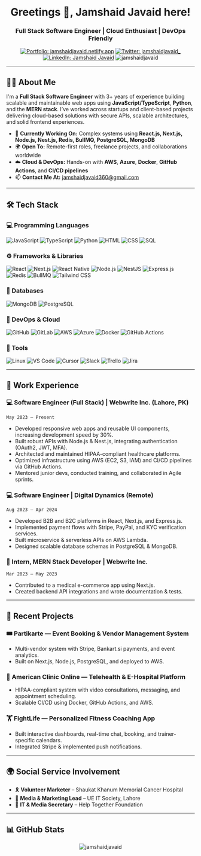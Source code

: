 <h1 align="center">Greetings 👋, Jamshaid Javaid here!</h1>
<h3 align="center">Full Stack Software Engineer | Cloud Enthusiast | DevOps Friendly</h3>

<p align="center">
  <a href="https://jamshaidjavaid.netlify.app/" target="_blank"><img src="https://img.shields.io/badge/Website-Visit%20My%20Portfolio-blue?style=for-the-badge&logo=internet-explorer" alt="Portfolio: jamshaidjavaid.netlify.app" /></a>
  <a href="https://twitter.com/jamshaidjavaid_" target="_blank"><img src="https://img.shields.io/twitter/follow/jamshaidjavaid_?logo=twitter&style=for-the-badge" alt="Twitter: jamshaidjavaid_" /></a>
  <a href="https://linkedin.com/in/jamshaid-javaid" target="_blank"><img src="https://img.shields.io/badge/LinkedIn-Profile-blue?style=for-the-badge&logo=linkedin" alt="LinkedIn: Jamshaid Javaid" /></a>
  <img src="https://komarev.com/ghpvc/?username=jamshaidjavaid&label=Profile%20views&color=0e75b6&style=for-the-badge" alt="jamshaidjavaid" />
</p>

---

## 🧑‍💻 About Me

I'm a **Full Stack Software Engineer** with 3+ years of experience building scalable and maintainable web apps using **JavaScript/TypeScript**, **Python**, and the **MERN stack**. I’ve worked across startups and client-based projects delivering cloud-based solutions with secure APIs, scalable architectures, and solid frontend experiences.

- 🔭 **Currently Working On:** Complex systems using **React.js, Next.js, Node.js, Nest.js, Redis, BullMQ, PostgreSQL, MongoDB**
- 🌍 **Open To:** Remote-first roles, freelance projects, and collaborations worldwide
- ☁️ **Cloud & DevOps:** Hands-on with **AWS**, **Azure**, **Docker**, **GitHub Actions**, and **CI/CD pipelines**
- 📫 **Contact Me At:** [jamshaidjavaid360@gmail.com](mailto:jamshaidjavaid360@gmail.com)

---

## 🛠️ Tech Stack

### 💻 Programming Languages
![JavaScript](https://img.shields.io/badge/JavaScript-F7DF1E?style=for-the-badge&logo=javascript&logoColor=black)
![TypeScript](https://img.shields.io/badge/TypeScript-007ACC?style=for-the-badge&logo=typescript&logoColor=white)
![Python](https://img.shields.io/badge/Python-3776AB?style=for-the-badge&logo=python&logoColor=white)
![HTML](https://img.shields.io/badge/HTML5-E34F26?style=for-the-badge&logo=html5&logoColor=white)
![CSS](https://img.shields.io/badge/CSS3-1572B6?style=for-the-badge&logo=css3&logoColor=white)
![SQL](https://img.shields.io/badge/SQL-4479A1?style=for-the-badge&logo=postgresql&logoColor=white)

### ⚙️ Frameworks & Libraries
![React](https://img.shields.io/badge/React-61DAFB?style=for-the-badge&logo=react&logoColor=black)
![Next.js](https://img.shields.io/badge/Next.js-000000?style=for-the-badge&logo=nextdotjs&logoColor=white)
![React Native](https://img.shields.io/badge/React_Native-20232A?style=for-the-badge&logo=react&logoColor=61DAFB)
![Node.js](https://img.shields.io/badge/Node.js-339933?style=for-the-badge&logo=nodedotjs&logoColor=white)
![NestJS](https://img.shields.io/badge/Nest.js-E0234E?style=for-the-badge&logo=nestjs&logoColor=white)
![Express.js](https://img.shields.io/badge/Express.js-000000?style=for-the-badge&logo=express&logoColor=white)
![Redis](https://img.shields.io/badge/Redis-DC382D?style=for-the-badge&logo=redis&logoColor=white)
![BullMQ](https://img.shields.io/badge/BullMQ-red?style=for-the-badge&logo=redis&logoColor=white)
![Tailwind CSS](https://img.shields.io/badge/Tailwind_CSS-38B2AC?style=for-the-badge&logo=tailwindcss&logoColor=white)

### 🧩 Databases
![MongoDB](https://img.shields.io/badge/MongoDB-4EA94B?style=for-the-badge&logo=mongodb&logoColor=white)
![PostgreSQL](https://img.shields.io/badge/PostgreSQL-336791?style=for-the-badge&logo=postgresql&logoColor=white)

### 🚀 DevOps & Cloud
![GitHub](https://img.shields.io/badge/GitHub-181717?style=for-the-badge&logo=github&logoColor=white)
![GitLab](https://img.shields.io/badge/GitLab-330F63?style=for-the-badge&logo=gitlab&logoColor=white)
![AWS](https://img.shields.io/badge/AWS-232F3E?style=for-the-badge&logo=amazonaws&logoColor=white)
![Azure](https://img.shields.io/badge/Azure-0078D4?style=for-the-badge&logo=microsoftazure&logoColor=white)
![Docker](https://img.shields.io/badge/Docker-2496ED?style=for-the-badge&logo=docker&logoColor=white)
![GitHub Actions](https://img.shields.io/badge/GitHub_Actions-2088FF?style=for-the-badge&logo=githubactions&logoColor=white)

### 🧰 Tools
![Linux](https://img.shields.io/badge/Linux-FCC624?style=for-the-badge&logo=linux&logoColor=black)
![VS Code](https://img.shields.io/badge/VS_Code-007ACC?style=for-the-badge&logo=visualstudiocode&logoColor=white)
![Cursor](https://img.shields.io/badge/Cursor-1E1E1E?style=for-the-badge&logo=visualstudiocode&logoColor=green)
![Slack](https://img.shields.io/badge/Slack-4A154B?style=for-the-badge&logo=slack&logoColor=white)
![Trello](https://img.shields.io/badge/Trello-0052CC?style=for-the-badge&logo=trello&logoColor=white)
![Jira](https://img.shields.io/badge/Jira-0052CC?style=for-the-badge&logo=jira&logoColor=white)

---

## 💼 Work Experience

### 💻 Software Engineer (Full Stack) | Webwrite Inc. (Lahore, PK)
`May 2023 – Present`
- Developed responsive web apps and reusable UI components, increasing development speed by 30%.
- Built robust APIs with Node.js & Nest.js, integrating authentication (OAuth2, JWT, MFA).
- Architected and maintained HIPAA-compliant healthcare platforms.
- Optimized infrastructure using AWS (EC2, S3, IAM) and CI/CD pipelines via GitHub Actions.
- Mentored junior devs, conducted training, and collaborated in Agile sprints.

### 💻 Software Engineer | Digital Dynamics (Remote)
`Aug 2023 – Apr 2024`
- Developed B2B and B2C platforms in React, Next.js, and Express.js.
- Implemented payment flows with Stripe, PayPal, and KYC verification services.
- Built microservice & serverless APIs on AWS Lambda.
- Designed scalable database schemas in PostgreSQL & MongoDB.

### 🧪 Intern, MERN Stack Developer | Webwrite Inc.
`Mar 2023 – May 2023`
- Contributed to a medical e-commerce app using Next.js.
- Created backend API integrations and wrote documentation & tests.

---

## 📂 Recent Projects

### 🎟️ **Partikarte** — Event Booking & Vendor Management System
- Multi-vendor system with Stripe, Bankart.si payments, and event analytics.
- Built on Next.js, Node.js, PostgreSQL, and deployed to AWS.

### 🏥 **American Clinic Online** — Telehealth & E-Hospital Platform
- HIPAA-compliant system with video consultations, messaging, and appointment scheduling.
- Scalable CI/CD using Docker, GitHub Actions, and AWS.

### 🏋️ **FightLife** — Personalized Fitness Coaching App
- Built interactive dashboards, real-time chat, booking, and trainer-specific calendars.
- Integrated Stripe & implemented push notifications.

---

## 🌍 Social Service Involvement
- 🎗️ **Volunteer Marketer** – Shaukat Khanum Memorial Cancer Hospital
- 💼 **Media & Marketing Lead** – UE IT Society, Lahore
- 🤝 **IT & Media Secretary** – Help Together Foundation

---

## 📊 GitHub Stats

<p align="center">
  <img src="https://github-readme-stats.vercel.app/api/top-langs?username=jamshaidjavaid&show_icons=true&locale=en&layout=compact&theme=radical" alt="jamshaidjavaid" />
</p>
